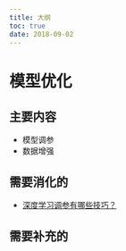 ```yaml
---
title: 大纲
toc: true
date: 2018-09-02
---
```




# 模型优化


## 主要内容

- 模型调参
- 数据增强



## 需要消化的

- [深度学习调参有哪些技巧？](https://www.zhihu.com/question/25097993/answer/127667684)

## 需要补充的
